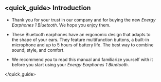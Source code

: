 ## <quick_guide> Introduction

*	Thank you for your trust in our company and for buying the new *Energy Earphones 1 Bluetooth*. We hope you enjoy them.

*	These Bluetooth earphones have an ergonomic design that adapts to the shape of your ears. They feature multifunction buttons, a built-in microphone and up to 5 hours of battery life. The best way to combine sound, style, and comfort.

*	We recommend you to read this manual and familiarize yourself with it before you start using your *Energy Earphones 1 Bluetooth*. 

</unique> </quick_guide>
